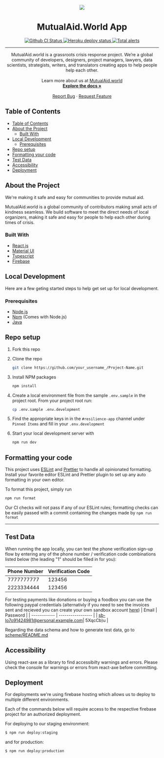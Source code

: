 <p align="center">
    <img src="https://github.com/factn/resilience-app/blob/master/src/img/logo.png?raw=true" />
    <h1 align="center">MutualAid.World App</h1>
</p>

<p align="center">
    <a href="https://github.com/factn/resilience-app/actions?query=workflow%3A%22resilience-app+CI%22">
        <img alt="Github CI Status" src="https://github.com/factn/resilience-app/workflows/resilience-app%20CI/badge.svg" />
    </a>
    <a href="resilience-app.herokuapp.com">
        <img alt="Heroku deploy status" src="https://heroku-badge.herokuapp.com/?app=resilience-app&style=" />
    </a>
    <a href="https://lgtm.com/projects/g/factn/resilience-app/alerts/"><img alt="Total alerts" src="https://img.shields.io/lgtm/alerts/g/factn/resilience-app.svg?logo=lgtm&logoWidth=18"/></a>
</p>

<hr />

<p align="center">
    MutualAid.world is a grassroots crisis response project. We’re a global community of developers, designers, project managers, lawyers, data scientists, strategists, writers, and translators creating apps to help people help each other.
    <br />
    <br />
    Learn more about us at <a href="https://mutualaid.world">MutualAid.world</a>
    <br />
    <a href="https://app.gitbook.com/@mutualaidworld/s/docs/"><strong>Explore the docs »</strong></a>
    <br />
    <br />
    <a href="https://github.com/factn/resilience-app/issues">Report Bug</a>
    ·
    <a href="https://forms.gle/sDiRLpbEh1GHTqAc7">Request Feature</a>

  </p>

## Table of Contents

- [Table of Contents](#table-of-contents)
- [About the Project](#about-the-project)
  - [Built With](#built-with)
- [Local Development](#local-development)
  - [Prerequisites](#prerequisites)
- [Repo setup](#repo-setup)
- [Formatting your code](#formatting-your-code)
- [Test Data](#test-data)
- [Accessibility](#accessibility)
- [Deployment](#deployment)

## About the Project

We're making it safe and easy for communities to provide mutual aid.

MutualAid.world is a global community of contributors making small acts of kindness seamless. We build software to meet the direct needs of local organizers, making it safe and easy for people to help each other during times of crisis.

### Built With

- [React.js](https://reactjs.org)
- [Material UI](https://material-ui.com/)
- [Typescript](https://www.typescriptlang.org/)
- [Firebase](https://firebase.google.com/)

## Local Development

Here are a few geting started steps to help get set up for local development.

### Prerequisites

- [Node.js](https://nodejs.org/en/download/)
- [Npm](https://www.npmjs.com/get-npm) (Comes with Node.js)
- [Java](https://www.oracle.com/java/technologies/javase-jdk8-downloads.html)

## Repo setup

1. Fork this repo
2. Clone the repo

   ```sh
   git clone https://github.com/your_username_/Project-Name.git
   ```

3. Install NPM packages

   ```sh
   npm install
   ```

4. Create a local environment file from the sample `.env.sample` in the project root. From your project root run:

   ```sh
   cp .env.sample .env.development
   ```

5. Find the appropriate keys in in the `#resilience-app` channel under `Pinned Items` and fill in your `.env.development`

6. Start your local development server with

   ```sh
   npm run dev
   ```

## Formatting your code

This project uses [ESLint](https://eslint.org/) and [Prettier](https://prettier.io/) to handle all opinionated formatting. Install your favorite editor ESLint and Prettier plugin to set up any auto formatting in your own editor.

To format this project, simply run

```sh
npm run format
```

Our CI checks will not pass if any of our ESLint rules; formatting checks can be easily passed with a commit containing the changes made by `npm run format`

<hr />

## Test Data

When running the app locally, you can test the phone verification sign-up flow by entering any of the phone number / verification code combinations listed below (the leading "1" should be filled in for you):

| Phone Number | Verification Code |
| ------------ | ----------------- |
| 7777777777   | 123456            |
| 2223334444   | 123456            |

For testing payments like donations or buying a foodbox you can use the following paypal credentials
(alternativly if you need to see the invoices sent and recieved you can create your own sandbox account [here](https://developer.paypal.com/))
| Email | Password |
| ------------ | ----------------- |
| sb-lo7o91424981@personal.example.com| 5XqcCb)u |

Regarding the data schema and how to generate test data, go to [scheme/README.md](./scheme/README.md)

## Accessibility

Using react-axe as a library to find accessibilty warnings and errors. Please check the console for warnings or errors from react-axe before committing.

## Deployment

For deployments we're using firebase hosting which allows us to deploy to multiple different environments.

Each of the commands below will require access to the respective firebase project for an authorized deployment.

For deploying to our staging environment:

```bash
$ npm run deploy:staging
```

and for production:

```bash
$ npm run deploy:production
```
